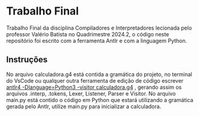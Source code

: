 # Trabalho Final 
Trabalho Final da disciplina Compiladores e Interpretadores
lecionada pelo professor Valério Batista no Quadrimestre 2024.2, 
o código neste repositório foi escrito com a ferramenta Antlr e com
a linguagem Python.

## Instruções
No arquivo calculadora.g4 está contida a gramática do projeto,
no terminal do VsCode ou qualquer outra ferramenta de edição de código
 escrever <ins>antlr4 -Dlanguage=Python3 -visitor calculadora.g4</ins> ,
gerando assim os arquivos .interp, .tokens, Lexer, Listener, Parser e Visitor.
No arquivo main.py está contido o código em Python que estará utilizando
a gramática gerada pelo Antlr, utilize main.py para inicializar a calculadora.